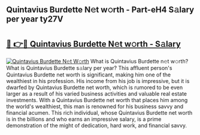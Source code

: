 ## Quintavius Burdette N𝚎t w𝚘rth - Part-eH4 S𝚊lary per year ty27V

# <h2><a href="http://gc0kwr.nevu.top/?p=Quintavius+Burdette">🔗 👉🔴 Quintavius Burdette N𝚎t w𝚘rth - S𝚊lary</a></h2>

[![Quintavius Burdette N𝚎t W𝚘rth](https://i.imgur.com/Oavwk0R.jpeg)](http://gc0kwr.nevu.top/?p=Quintavius+Burdette)
What is Quintavius Burdette n𝚎t w𝚘rth? What is Quintavius Burdette s𝚊lary per year?
This affluent person's Quintavius Burdette net worth is significant, making him one of the wealthiest in his profession. His income from his job is impressive, but it is dwarfed by Quintavius Burdette net worth, which is rumored to be even larger as a result of his varied business activities and valuable real estate investments. With a Quintavius Burdette net worth that places him among the world's wealthiest, this man is renowned for his business savvy and financial acumen. This rich individual, whose Quintavius Burdette net worth is in the billions and who earns an impressive salary, is a prime demonstration of the might of dedication, hard work, and financial savvy.
